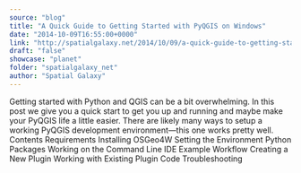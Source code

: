 ```yaml
---
source: "blog"
title: "A Quick Guide to Getting Started with PyQGIS on Windows"
date: "2014-10-09T16:55:00+0000"
link: "http://spatialgalaxy.net/2014/10/09/a-quick-guide-to-getting-started-with-pyqgis-on-windows/"
draft: "false"
showcase: "planet"
folder: "spatialgalaxy_net"
author: "Spatial Galaxy"
---
```


Getting started with Python and QGIS can be a bit overwhelming. In this post we give you a quick start to get you up and running and maybe make your PyQGIS life a little easier.
There are likely many ways to setup a working PyQGIS development environment&mdash;this one works pretty well.
Contents  Requirements Installing  OSGeo4W  Setting the Environment   Python Packages   Working on the Command Line IDE Example Workflow  Creating a New Plugin Working with Existing Plugin Code   Troubleshooting
